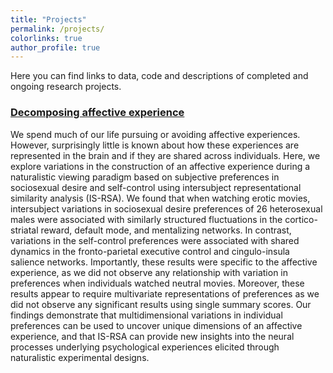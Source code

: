 ```yaml
---
title: "Projects"
permalink: /projects/
colorlinks: true
author_profile: true
---
```


Here you can find links to data, code and descriptions of completed and ongoing research projects.

### [Decomposing affective experience](https://www.biorxiv.org/content/10.1101/726570v1)
We spend much of our life pursuing or avoiding affective experiences. However, surprisingly little is known about how these experiences are represented in the brain and if they are shared across individuals. Here, we explore variations in the construction of an affective experience during a naturalistic viewing paradigm based on subjective preferences in sociosexual desire and self-control using intersubject representational similarity analysis (IS-RSA). We found that when watching erotic movies, intersubject variations in sociosexual desire preferences of 26 heterosexual males were associated with similarly structured fluctuations in the cortico-striatal reward, default mode, and mentalizing networks. In contrast, variations in the self-control preferences were associated with shared dynamics in the fronto-parietal executive control and cingulo-insula salience networks. Importantly, these results were specific to the affective experience, as we did not observe any relationship with variation in preferences when individuals watched neutral movies. Moreover, these results appear to require multivariate representations of preferences as we did not observe any significant results using single summary scores. Our findings demonstrate that multidimensional variations in individual preferences can be used to uncover unique dimensions of an affective experience, and that IS-RSA can provide new insights into the neural processes underlying psychological experiences elicited through naturalistic experimental designs.
